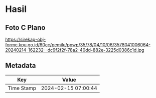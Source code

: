 # Hasil

## Foto C Plano

https://sirekap-obj-formc.kpu.go.id/60cc/pemilu/ppwp/35/78/04/10/06/3578041006064-20240214-162232--dc9f2f2f-78a2-40dd-882e-3225d0386c1d.jpg


## Metadata

| Key        | Value               |
| ---------- | ------------------- |
| Time Stamp | 2024-02-15 07:00:44 |



